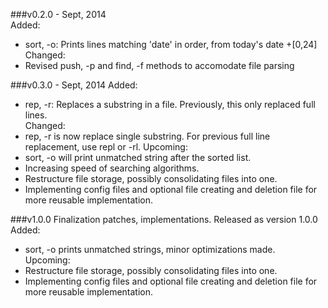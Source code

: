 ###v0.2.0 - Sept, 2014  
Added:  
  - sort, -o: Prints lines matching 'date' in order, from today's date +[0,24]  
Changed:  
  - Revised push, -p and find, -f methods to accomodate file parsing
 
###v0.3.0 - Sept, 2014
Added:  
  - rep, -r: Replaces a substring in a file. Previously, this only replaced full lines.  
Changed:  
  - rep, -r is now replace single substring. For previous full line replacement, use repl or -rl.
Upcoming:  
  - sort, -o will print unmatched string after the sorted list.  
  - Increasing speed of searching algorithms.  
  - Restructure file storage, possibly consolidating files into one.  
  - Implementing config files and optional file creating and deletion file for more reusable implementation.  
  
###v1.0.0
Finalization patches, implementations. Released as version 1.0.0  
Added:  
  - sort, -o prints unmatched strings, minor optimizations made.  
Upcoming:
  - Restructure file storage, possibly consolidating files into one.  
  - Implementing config files and optional file creating and deletion file for more reusable implementation.  

